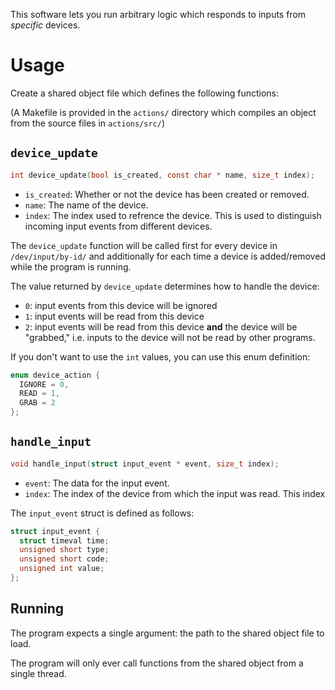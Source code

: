 This software lets you run arbitrary logic which responds to inputs from
*specific* devices.


# Usage

Create a shared object file which defines the following functions:

(A Makefile is provided in the `actions/` directory which compiles an object
 from the source files in `actions/src/`)

## `device_update`
```c
int device_update(bool is_created, const char * name, size_t index);
```

 - `is_created`: Whether or not the device has been created or removed.
 - `name`: The name of the device.
 - `index`: The index used to refrence the device. This is used to
    distinguish incoming input events from different devices.

The `device_update` function will be called first for every device in
`/dev/input/by-id/` and additionally for each time a device is added/removed
while the program is running.

The value returned by `device_update` determines how to handle the device:

 - `0`: input events from this device will be ignored
 - `1`: input events will be read from this device
 - `2`: input events will be read from this device **and** the device will be
   "grabbed," i.e. inputs to the device will not be read by other programs.

If you don't want to use the `int` values, you can use this enum definition:
```c
enum device_action {
  IGNORE = 0,
  READ = 1,
  GRAB = 2
};
```


## `handle_input`
```c
void handle_input(struct input_event * event, size_t index);
```

 - `event`: The data for the input event.
 - `index`: The index of the device from which the input was read. This index
 
The `input_event` struct is defined as follows:

```c
struct input_event {
  struct timeval time;
  unsigned short type;
  unsigned short code;
  unsigned int value;
};
```

## Running
The program expects a single argument: the path to the shared object file to
load.

The program will only ever call functions from the shared object from a single
thread.
